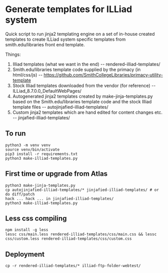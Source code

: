 # Generate templates for ILLiad system

Quick script to run jinja2 templating engine on a set of in-house created templates to create ILLiad system specific templates from smith.edu/libraries front end template.

Things:

1.  Illiad templates (what we want in the end) -- rendered-illiad-templates/
2.  Smith.edu/libraries template code supplied by the primacy (in html/css/js) -- https://github.com/SmithCollegeLibraries/primacy-utility-template
4.  Stock Illiad templates downloaded from the vendor (for reference) -- ILLiad_8.7.0.0_DefaultWebPages/
3.  Autogenerated jinja2 templates created by make-jinja-templates.py based on the Smith.edu/libraries template code and the stock Illiad template files -- autojinjafied-illiad-templates/
4.  Custom jinja2 templates which are hand edited for content changes etc. -- jinjafied-illiad-templates/

## To run
```
python3 -m venv venv
source venv/bin/activate
pip3 install -r requirements.txt
python3 make-illiad-templates.py
```

## First time or upgrade from Atlas
```
python3 make-jinja-templates.py
cp autojinjafied-illiad-templates/* jinjafied-illiad-templates/ # or do diff/patch
hack ... hack ... in jinjafied-illiad-templates/
python3 make-illiad-templates.py
```

## Less css compiling
```
npm install -g less
lessc css/main.less rendered-illiad-templates/css/main.css && lessc css/custom.less rendered-illiad-templates/css/custom.css
```

## Deployment
```
cp -r rendered-illiad-templates/* illiad-ftp-folder-webtest/
```
